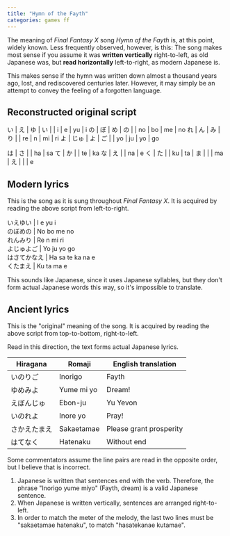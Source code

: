 ```yaml
---
title: "Hymn of the Fayth"
categories: games ff
---
```


The meaning of _Final Fantasy X_ song _Hymn of the Fayth_ is, at this point,
widely known. Less frequently observed, however, is this: The song makes most
sense if you assume it was __written vertically__ right-to-left, as old Japanese
was, but __read horizontally__ left-to-right, as modern Japanese is.

This makes sense if the hymn was written down almost a thousand years ago, lost,
and rediscovered centuries later. However, it may simply be an attempt to convey
the feeling of a forgotten language.

## Reconstructed original script

い | え   | ゆ | い | | i  | e  | yu | i
の | ぼ   | め | の | | no | bo | me | no
れ | ん   | み | り | | re | n  | mi | ri
よ | じゅ | よ | ご | | yo | ju | yo | go

は | さ | | ha | sa
て | か | | te | ka
な | え | | na | e
く | た | | ku | ta
   | ま | |    | ma
   | え | |    | e

## Modern lyrics

This is the song as it is sung throughout _Final Fantasy X_. It is acquired by
reading the above script from left-to-right.

いえゆい     | I e yu i          
のぼめの     | No bo me no       
れんみり     | Re n mi ri        
よじゅよご   | Yo ju yo go        
はさてかなえ | Ha sa te ka na e   
くたまえ     | Ku ta ma e        

This sounds like Japanese, since it uses Japanese syllables, but they don't form
actual Japanese words this way, so it's impossible to translate.

## Ancient lyrics

This is the "original" meaning of the song. It is acquired by reading the above
script from top-to-bottom, right-to-left.

Read in this direction, the text forms actual Japanese lyrics.

Hiragana     | Romaji     | English translation
-------------|------------|---------------------------
いのりご     | Inorigo    | Fayth
ゆめみよ     | Yume mi yo | Dream!
えぼんじゅ   | Ebon-ju    | Yu Yevon
いのれよ     | Inore yo   | Pray!
さかえたまえ | Sakaetamae | Please grant prosperity
はてなく     | Hatenaku   | Without end

Some commentators assume the line pairs are read in the opposite order, but I
believe that is incorrect.

1. Japanese is written that sentences end with the verb. Therefore, the phrase
   "Inorigo yume miyo" (Fayth, dream) is a valid Japanese sentence.
2. When Japanese is written vertically, sentences are arranged right-to-left.
3. In order to match the meter of the melody, the last two lines must be
   "sakaetamae hatenaku", to match "hasatekanae kutamae".
